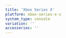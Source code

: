 ```yaml
---
title: 'Xbox Series X'
platform: xbox-series-x-s
system_type: console
variation: ''
accessories: ''
---
```

